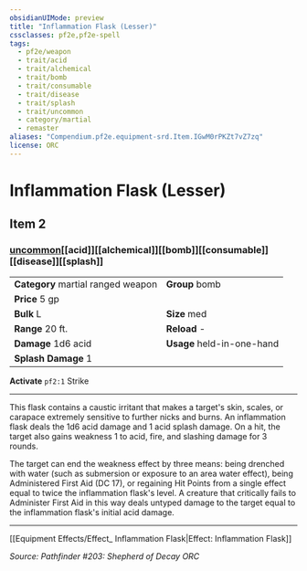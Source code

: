 ```yaml
---
obsidianUIMode: preview
title: "Inflammation Flask (Lesser)"
cssclasses: pf2e,pf2e-spell
tags:
  - pf2e/weapon
  - trait/acid
  - trait/alchemical
  - trait/bomb
  - trait/consumable
  - trait/disease
  - trait/splash
  - trait/uncommon
  - category/martial
  - remaster
aliases: "Compendium.pf2e.equipment-srd.Item.IGwM0rPKZt7vZ7zq"
license: ORC
---
```

# Inflammation Flask (Lesser)
## Item 2
### [uncommon](uncommon "Uncommon Rarity Trait")[[acid]][[alchemical]][[bomb]][[consumable]][[disease]][[splash]]

|  |  |
| -- | -- |
| **Category** martial ranged weapon | **Group** bomb |
| **Price** 5 gp |  |
| **Bulk** L | **Size** med |
|**Range** 20 ft.| **Reload** -|
| **Damage** 1d6 acid  | **Usage** held-in-one-hand |
| **Splash Damage** 1 | |


**Activate** `pf2:1` Strike

* * *

This flask contains a caustic irritant that makes a target's skin, scales, or carapace extremely sensitive to further nicks and burns. An inflammation flask deals the 1d6 acid damage and 1 acid splash damage. On a hit, the target also gains weakness 1 to acid, fire, and slashing damage for 3 rounds.

The target can end the weakness effect by three means: being drenched with water (such as submersion or exposure to an area water effect), being Administered First Aid (DC 17), or regaining Hit Points from a single effect equal to twice the inflammation flask's level. A creature that critically fails to Administer First Aid in this way deals untyped damage to the target equal to the inflammation flask's initial acid damage.

* * *

[[Equipment Effects/Effect_ Inflammation Flask|Effect: Inflammation Flask]]

*Source: Pathfinder #203: Shepherd of Decay*
*ORC*